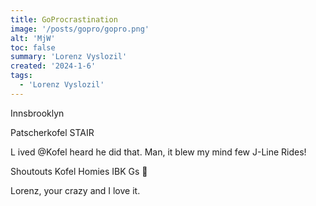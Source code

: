```yaml
---
title: GoProcrastination
image: '/posts/gopro/gopro.png'
alt: 'MjW'
toc: false
summary: 'Lorenz Vyslozil'
created: '2024-1-6'
tags:
  - 'Lorenz Vyslozil'
---
```


Innsbrooklyn

 Patscherkofel STAIR

L ived @Kofel heard he did that.
Man, it blew my mind few J-Line Rides!

Shoutouts Kofel Homies IBK Gs 🙏

Lorenz, your crazy and I love it.

<script>
  import { YouTube } from 'sveltekit-embed'
</script>

<YouTube youTubeId="Hq_mO3cxWzY" />
